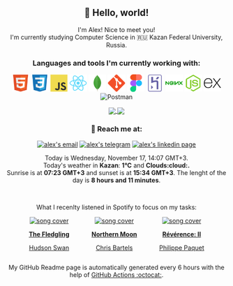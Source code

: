 <div page align="center">
  <h2>👋 Hello, world!</h2>
  <p>
    I'm Alex! Nice to meet you! <br />
    I'm currently studying Computer Science in 🇷🇺 Kazan Federal University,
    Russia.
  </p>
  <h3>Languages and tools I'm currently working with:</h3>
  <p>
    <img
      alt="HTML"
      width="40px"
      src="https://raw.githubusercontent.com/devicons/devicon/master/icons/html5/html5-original.svg"
    />
    <img
      alt="CSS"
      width="40px"
      src="https://raw.githubusercontent.com/devicons/devicon/master/icons/css3/css3-original.svg"
    />
    <img
      alt="JavaScript"
      width="40px"
      src="https://raw.githubusercontent.com/devicons/devicon/master/icons/javascript/javascript-original.svg"
    />
    <img
      alt="React"
      width="40px"
      src="https://raw.githubusercontent.com/devicons/devicon/master/icons/react/react-original.svg"
    />
    <img
      alt="Mongo"
      width="40px"
      src="https://raw.githubusercontent.com/devicons/devicon/master/icons/mongodb/mongodb-original.svg"
    />
    <img
      alt="Git"
      width="40px"
      src="https://raw.githubusercontent.com/devicons/devicon/master/icons/git/git-original.svg"
    />
    <img
      alt="Figma"
      width="40px"
      src="https://raw.githubusercontent.com/devicons/devicon/master/icons/figma/figma-original.svg"
    />
    <img
      alt="Heroku"
      width="40px"
      src="https://raw.githubusercontent.com/devicons/devicon/master/icons/heroku/heroku-original.svg"
    />
    <img
      alt="Nginx"
      width="40px"
      src="https://raw.githubusercontent.com/devicons/devicon/master/icons/nginx/nginx-original.svg"
    />
    <img
      alt="Nodejs"
      width="40px"
      src="https://raw.githubusercontent.com/devicons/devicon/master/icons/nodejs/nodejs-original.svg"
    />
    <img
      alt="Express"
      width="40px"
      src="https://raw.githubusercontent.com/devicons/devicon/master/icons/express/express-original.svg"
    />
    <img
      alt="Postman"
      width="40px"
      src="https://logowiki.net/uploads/logo/p/postman.svg"
    />
  </p>

  <div class="github-stats">
    <a href="https://github.com/vakhitovalex" target="_blank">
      <img
        align="center"
        height="135px"
        src="https://github-readme-stats.vercel.app/api/top-langs/?username=vakhitovalex&layout=compact&bg_color=0,f2fcfe,1c92d2&title_color=383535&text_color=383535"
      />
    </a>
    <a href="https://github.com/vakhitovalex" target="_blank">
      <img
        align="center"
        height="135px"
        src="https://github-readme-stats.vercel.app/api?username=vakhitovalex&count_private=true&show_icons=true&bg_color=0,1c92d2,f2fcfe&title_color=383535&text_color=383535&hide=stars,issues,contribs&icon_color=383535"
      />
    </a>
    <br />
  </div>

  <h3>📱 Reach me at:</h3>
  <p>
    <a href="mailto:vakhitovalex@gmail.com" target="_blank"
      ><img
        src="https://upload.wikimedia.org/wikipedia/commons/7/7e/Gmail_icon_%282020%29.svg"
        alt="alex's email"
        height="30"
        width="40"
    /></a>
    <a href="https://t.me/vakhal" target="_blank"
      ><img
        src="https://upload.wikimedia.org/wikipedia/commons/8/82/Telegram_logo.svg"
        alt="alex's telegram"
        height="30"
        width="40"
    /></a>
    <a href="https://linkedin.com/in/alex-vakhitov" target="_blank"
      ><img
        src="https://content.linkedin.com/content/dam/me/business/en-us/amp/brand-site/v2/bg/LI-Bug.svg.original.svg"
        alt="alex's linkedin page"
        height="30"
        width="40"
    /></a>
  </p>

  <p>
    Today is Wednesday, November 17, 14:07 GMT+3. <br />Today's weather in <b>Kazan</b>:
    <b>1°C</b> and
    <b>Clouds:cloud:.</b> <br />Sunrise is at
    <b>07:23 GMT+3</b> and sunset is at <b>15:34 GMT+3</b
    >. The lenght of the day is
    <b>8 hours and 11 minutes</b>.
  </p>
  <br />
  <div class="music">
    <p class="music__header">
      What I recenlty listened in Spotify to focus on my tasks:
    </p>
    <div
      class="music__list"
      style="display: flex; flex-direction: row; justify-content: space-evenly"
    >
      <a href="https://spotify.com/">
        <div class="music__song">
          <img
            src="https:&#x2F;&#x2F;i.scdn.co&#x2F;image&#x2F;ab67616d00004851fd30fb4685d9cc3a85e11427"
            alt="song cover"
            title=""
          />
          <p class="music__song-title">
            <b>The Fledgling</b>
          </p>
          <p class="music__song-artist">Hudson Swan</p>
        </div>
      </a>
      <a href="https://spotify.com/">
        <div class="music__song">
          <img
            src="https:&#x2F;&#x2F;i.scdn.co&#x2F;image&#x2F;ab67616d0000485148720360422db24a4d0234ae"
            alt="song cover"
            title=""
          />
          <p class="music__song-title">
            <b>Northern Moon</b>
          </p>
          <p class="music__song-artist">Chris Bartels</p>
        </div>
      </a>
      <a href="https://spotify.com/">
        <div class="music__song">
          <img
            src="https:&#x2F;&#x2F;i.scdn.co&#x2F;image&#x2F;ab67616d000048510f2dfcc59381e68da6b91a72"
            alt="song cover"
            title=""
          />
          <p class="music__song-title">
            <b>Révérence: II</b>
          </p>
          <p class="music__song-artist">Philippe Paquet</p>
        </div>
      </a>
    </div>
  </div>

  <p>
    My GitHub Readme page is automatically generated every 6 hours with the help
    of
    <a href="https://github.com/features/actions" target="_blank">
      GitHub Actions :octocat:</a
    >.
  </p>
</div>
